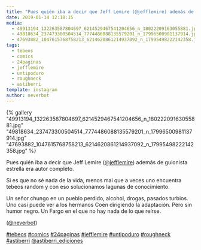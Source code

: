 ```yaml
---
title: "Pues quién iba a decir que Jeff Lemire (@jefflemire) además de guionista estrella era autor completo"
date: 2019-01-14 12:18:15
media: 
  - 49913194_132263587804697_6214529467541204656_n_18022209163055881.jpg
  - 49818634_237473300504514_7774486088135579201_n_17996500981137914.jpg
  - 47693882_1047615768758213_6214620861214937092_n_17995498222142358.jpg
tags: 
  - tebeos
  - comics
  - 24paginas
  - jefflemire
  - untipoduro
  - roughneck
  - astiberri
template: instagram
author: neverbot
---
```


{% gallery "49913194_132263587804697_6214529467541204656_n_18022209163055881.jpg" "49818634_237473300504514_7774486088135579201_n_17996500981137914.jpg" "47693882_1047615768758213_6214620861214937092_n_17995498222142358.jpg" %}

Pues quién iba a decir que Jeff Lemire ([@jefflemire](https://instagram.com/jefflemire)) además de guionista estrella era autor completo.

Si es que no sé nada de la vida, menos mal que a veces uno encuentra tebeos random y con eso solucionamos lagunas de conocimiento.

Un señor chungo en un pueblo perdido, alcohol, drogas, pasados turbios. Uno casi puede ver a los hermanos Coen dirigiendo la adaptación. Pero sin humor negro. Un Fargo en el que no hay nada de lo que reírse.

([@neverbot](https://instagram.com/neverbot))

[#tebeos](/etiquetas/tebeos) [#comics](/etiquetas/comics) [#24paginas](/etiquetas/24paginas) [#jefflemire](/etiquetas/jefflemire) [#untipoduro](/etiquetas/untipoduro) [#roughneck](/etiquetas/roughneck) [#astiberri](/etiquetas/astiberri) [@astiberri_ediciones](https://instagram.com/astiberri_ediciones)
